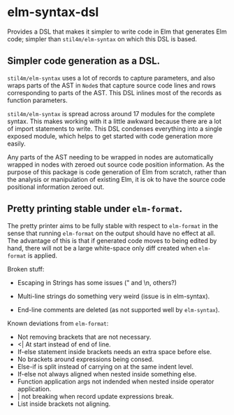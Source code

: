 # elm-syntax-dsl

Provides a DSL that makes it simpler to write code in Elm that generates Elm code; simpler
than `stil4m/elm-syntax` on which this DSL is based.

## Simpler code generation as a DSL.

`stil4m/elm-syntax` uses a lot of records to capture parameters, and also wraps parts of the
AST in `Node`s that capture source code lines and rows corresponding to parts of the AST.
This DSL inlines most of the records as function parameters.

`stil4m/elm-syntax` is spread across around 17 modules for the complete syntax. This makes
working with it a little awkward because there are a lot of import statements to write. This
DSL condenses everything into a single exposed module, which helps to get started with
code generation more easily.

Any parts of the AST needing to be wrapped in nodes are automatically wrapped in nodes with
zeroed out source code position information. As the purpose of this package is code generation
of Elm from scratch, rather than the analysis or manipulation of existing Elm, it is ok to
have the source code positional information zeroed out.

## Pretty printing stable under `elm-format`.

The pretty printer aims to be fully stable with respect to `elm-format` in the sense that
running `elm-format` on the output should have no effect at all. The advantage of this is
that if generated code moves to being edited by hand, there will not be a large white-space
only diff created when `elm-format` is applied.

Broken stuff:

* Escaping in Strings has some issues (" and \n, others?)

* Multi-line strings do something very weird (issue is in elm-syntax).
* End-line comments are deleted (as not supported well by `elm-syntax`).

Known deviations from `elm-format`:

* Not removing brackets that are not necessary.
* <| At start instead of end of line.
* If-else statement inside brackets needs an extra space before else.
* No brackets around expressions being consed.
* Else-if is split instead of carrying on at the same indent level.
* If-else not always aligned when nested inside something else.
* Function application args not indended when nested inside operator application.
* | not breaking when record update expressions break.
* List inside brackets not aligning.
